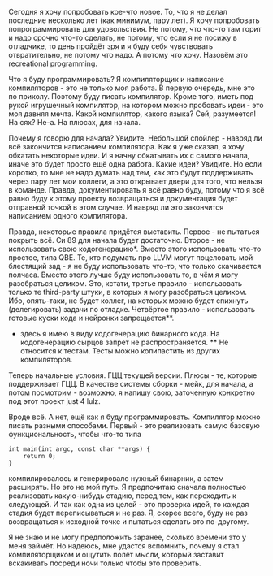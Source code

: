Сегодня я хочу попробовать кое-что новое. То, что я не делал последние несколько лет (как минимум, пару лет). Я хочу попробовать попрограммировать для удовольствия. Не потому, что что-то там горит и надо срочно что-то сделать, не потому, что если я не посижу в отладчике, то день пройдёт зря и я буду себя чувствовать отвратительно, не потому что надо. А потому что хочу. Назовём это recreational programming.

Что я буду программировать? Я компиляторщик и написание компиляторов - это не только моя работа. В первую очередь, мне это по приколу. Поэтому буду писать компилятор. Кроме того, иметь под рукой игрушечный компилятор, на котором можно пробовать идеи - это моя давняя мечта. Какой компилятор, какого языка? Сей, разумеется! На сях? Не-а. На плюсах, для начала.

Почему я говорю для начала? Увидите. Небольшой спойлер - навряд ли всё закончится написанием компилятора. Как я уже сказал, я хочу обкатать некоторые идеи. И я начну обкатывать их с самого начала, иначе это будет просто ещё одна работа. Какие идеи? Увидите. Но если коротко, то мне не надо думать над тем, как это будут поддерживать через пару лет мои коллеги, а это открывает двери для того, что нельзя в команде. Правда, документировать я всё равно буду, потому что я всё равно буду к этому проекту возвращаться и документация будет отправной точкой в этом случае. И навряд ли это закончится написанием одного компилятора.

Правда, некоторые правила придётся выставить. Первое - не пытаться покрыть всё. Си 89 для начала будет достаточно. Второе - не использовать свою кодогенерацию*. Вместо этого использовать что-то простое, типа QBE. Те, кто подумать про LLVM могут поцеловать мой блестящий зад - я не буду использовать что-то, что только скачивается полчаса. Вместо этого лучше буду использовать то, в чём я могу разобраться целиком. Это, кстати, третье правило - использовать только те third-party штуки, в которых я могу разобраться целиком. Ибо, опять-таки, не будет коллег, на которых можно будет спихнуть (делегировать) задачи по отладке. Четвёртое правило - использовать готовые куски кода и нейронки запрещается**.

* здесь я имею в виду кодогенерацию бинарного кода. На кодогенерацию сырцов запрет не распространяется.
** Не относится к тестам. Тесты можно копипастить из других компиляторов.

Теперь начальные условия. ГЦЦ текущей версии. Плюсы - те, которые поддерживает ГЦЦ. В качестве системы сборки - мейк, для начала, а потом посмотрим - возможно, я напишу свою, заточенную конкретно под этот проект just 4 lulz.

Вроде всё. А нет, ещё как я буду программировать. Компилятор можно писать разными способами. Первый - это реализовать самую базовую функциональность, чтобы что-то типа
```
int main(int argc, const char **args) {
	return 0;
}
```
компилировалось и генерировало нужный бинарник, а затем расширять. Но это не мой путь. Я предпочитаю сначала полностью реализовать какую-нибудь стадию, перед тем, как переходить к следующей. И так как одна из целей - это проверка идей, то каждая стадия будет переписываться и не раз. Я, скорее всего, буду не раз возвращаться к исходной точке и пытаться сделать это по-другому.

Я не знаю и не могу предположить заранее, сколько времени это у меня займёт. Но надеюсь, мне удастся вспомнить, почему я стал компиляторщиком и ощутить полёт мысли, который заставит вскакивать посреди ночи только чтобы это проверить.
